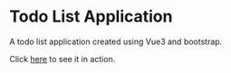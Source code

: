 # Todo List Application 
 A todo list application created using Vue3 and bootstrap.
 
 Click [here](https://mildzf.github.io/vue_todo/) to see it in action.
